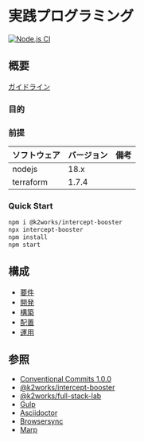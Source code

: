 # 実践プログラミング

[![Node.js CI](https://github.com/k2works/pragmatic-programing-exercise-2024/actions/workflows/node.js.yml/badge.svg)](https://github.com/k2works/pragmatic-programing-exercise-2024/actions/workflows/node.js.yml)

## 概要

[ガイドライン](./docs/slides/PITCHME.md)

### 目的

### 前提

| ソフトウェア    | バージョン | 備考 |
|:----------|:------| :--- |
| nodejs    | 18.x  |      |
| terraform | 1.7.4 |      |

### Quick Start

```bash
npm i @k2works/intercept-booster
npx intercept-booster
npm install
npm start
```

## 構成

- [要件](./docs/req.adoc)
- [開発](./docs/dev.adoc)
- [構築](./docs/build.adoc)
- [配置](./docs/ship.adoc)
- [運用](./docs/run.adoc)

## 参照

- [Conventional Commits 1.0.0](https://www.conventionalcommits.org/ja/v1.0.0/)
- [@k2works/intercept-booster](https://www.npmjs.com/package/@k2works/intercept-booster)
- [@k2works/full-stack-lab](https://www.npmjs.com/package/@k2works/full-stack-lab)
- [Gulp](https://gulpjs.com/docs/en/getting-started/quick-start)
- [Asciidoctor](https://asciidoctor.org/)
- [Browsersync](https://browsersync.io/)
- [Marp](https://marp.app/)
